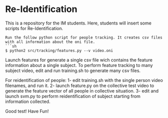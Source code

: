 # Re-Identification

This is a repository for the IM students. Here, students will insert some scripts for Re-Identification.

```
Run the follow python script for people tracking. It creates csv files with all information about the oni file.
```sh
$ python2 src/tracking/features.py --v video.oni
```
Launch features for generate a single csv file wich contains the feature information about a single subject.
To perform feature tracking to many subject video, edit and run training.sh to generate many csv files.

For reidentification of people: 
1- edit training.sh with the single person video filenames, and run it.
2- launch feature.py on the collective test video to generate the feature vector of all people in collective situation.
3- edit and launch svm.py to perform reidentification of subject starting from information collected.

Good test! Have Fun!
